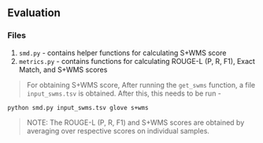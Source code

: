 ## Evaluation

### Files

1. `smd.py` - contains helper functions for calculating S+WMS score
2. `metrics.py` - contains functions for calculating ROUGE-L (P, R, F1), Exact Match, and S+WMS scores

> For obtaining S+WMS score, After running the `get_swms` function, a file `input_swms.tsv` is obtained. After this, this needs to be run -

```
python smd.py input_swms.tsv glove s+wms
```
> NOTE: The ROUGE-L (P, R, F1) and S+WMS scores are obtained by averaging over respective scores on individual samples.
